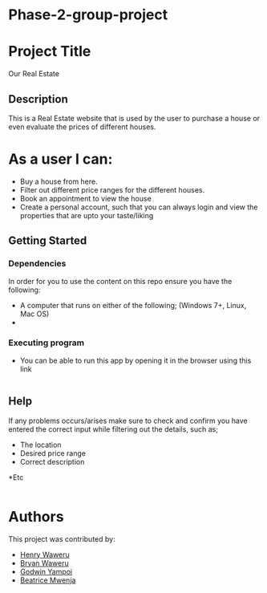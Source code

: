 # Phase-2-group-project


# Project Title

Our Real Estate


## Description

This is a Real Estate website that is used by the user to purchase a house or even evaluate the prices of different houses.


# As a user I can:
- Buy a house from here.
- Filter out different price ranges for the different houses.
- Book an appointment to view the house 
- Create a personal account, such that you can always login and view the properties that are upto your taste/liking

## Getting Started

### Dependencies

In order for you to use the content on this repo ensure you have the following:

* A computer that runs on either of the following; (Windows 7+, Linux, Mac OS)
* 

### Executing program

* You can be able to run this app by opening it in the browser using this link

<!-- to be added -->
```

```

## Help

If any problems occurs/arises make sure to check and confirm you have entered the correct input while filtering out the details, such as;
- The location
- Desired price range
- Correct description
 
 *Etc
```

```

# Authors
This project was contributed by:
- [Henry Waweru](https://github.com/henryweru)
- [Bryan Waweru](https://github.com/Bwaweru12345)
- [Godwin Yampoi](https://github.com/Godwin-Yampoi)
- [Beatrice Mwenja](https://github.com/beatricemwenje)


